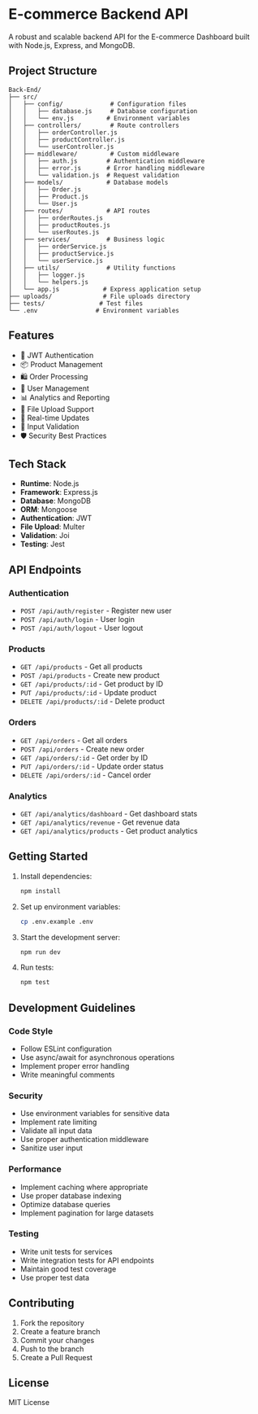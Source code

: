 # E-commerce Backend API

A robust and scalable backend API for the E-commerce Dashboard built with Node.js, Express, and MongoDB.

## Project Structure

```
Back-End/
├── src/
│   ├── config/             # Configuration files
│   │   ├── database.js     # Database configuration
│   │   └── env.js         # Environment variables
│   ├── controllers/        # Route controllers
│   │   ├── orderController.js
│   │   ├── productController.js
│   │   └── userController.js
│   ├── middleware/         # Custom middleware
│   │   ├── auth.js        # Authentication middleware
│   │   ├── error.js       # Error handling middleware
│   │   └── validation.js  # Request validation
│   ├── models/            # Database models
│   │   ├── Order.js
│   │   ├── Product.js
│   │   └── User.js
│   ├── routes/            # API routes
│   │   ├── orderRoutes.js
│   │   ├── productRoutes.js
│   │   └── userRoutes.js
│   ├── services/          # Business logic
│   │   ├── orderService.js
│   │   ├── productService.js
│   │   └── userService.js
│   ├── utils/             # Utility functions
│   │   ├── logger.js
│   │   └── helpers.js
│   └── app.js            # Express application setup
├── uploads/              # File uploads directory
├── tests/               # Test files
└── .env                # Environment variables
```

## Features

- 🔐 JWT Authentication
- 📦 Product Management
- 🛍️ Order Processing
- 👥 User Management
- 📊 Analytics and Reporting
- 📁 File Upload Support
- 🔄 Real-time Updates
- 📝 Input Validation
- 🛡️ Security Best Practices

## Tech Stack

- **Runtime**: Node.js
- **Framework**: Express.js
- **Database**: MongoDB
- **ORM**: Mongoose
- **Authentication**: JWT
- **File Upload**: Multer
- **Validation**: Joi
- **Testing**: Jest

## API Endpoints

### Authentication
- `POST /api/auth/register` - Register new user
- `POST /api/auth/login` - User login
- `POST /api/auth/logout` - User logout

### Products
- `GET /api/products` - Get all products
- `POST /api/products` - Create new product
- `GET /api/products/:id` - Get product by ID
- `PUT /api/products/:id` - Update product
- `DELETE /api/products/:id` - Delete product

### Orders
- `GET /api/orders` - Get all orders
- `POST /api/orders` - Create new order
- `GET /api/orders/:id` - Get order by ID
- `PUT /api/orders/:id` - Update order status
- `DELETE /api/orders/:id` - Cancel order

### Analytics
- `GET /api/analytics/dashboard` - Get dashboard stats
- `GET /api/analytics/revenue` - Get revenue data
- `GET /api/analytics/products` - Get product analytics

## Getting Started

1. Install dependencies:
   ```bash
   npm install
   ```

2. Set up environment variables:
   ```bash
   cp .env.example .env
   ```

3. Start the development server:
   ```bash
   npm run dev
   ```

4. Run tests:
   ```bash
   npm test
   ```

## Development Guidelines

### Code Style
- Follow ESLint configuration
- Use async/await for asynchronous operations
- Implement proper error handling
- Write meaningful comments

### Security
- Use environment variables for sensitive data
- Implement rate limiting
- Validate all input data
- Use proper authentication middleware
- Sanitize user input

### Performance
- Implement caching where appropriate
- Use proper database indexing
- Optimize database queries
- Implement pagination for large datasets

### Testing
- Write unit tests for services
- Write integration tests for API endpoints
- Maintain good test coverage
- Use proper test data

## Contributing

1. Fork the repository
2. Create a feature branch
3. Commit your changes
4. Push to the branch
5. Create a Pull Request

## License

MIT License 